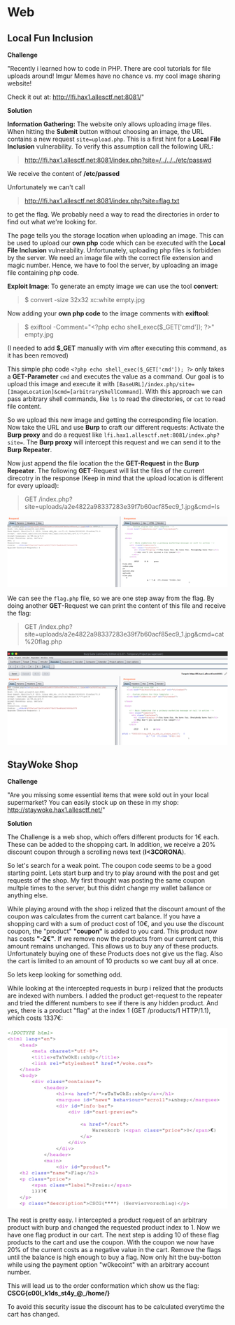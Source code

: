 # Web

## Local Fun Inclusion

**Challenge**

"Recently i learned how to code in PHP. There are cool tutorials for file uploads around! Imgur Memes have no chance vs. my cool image sharing website!

Check it out at: http://lfi.hax1.allesctf.net:8081/"


**Solution**

**Information Gathering:**
The website only allows uploading image files. 
When hitting the **Submit** button without choosing an image, the URL contains a new request `site=upload.php`.
This is a first hint for a **Local File Inclusion** vulnerability. To verify this assumption call the following URL: 

> http://lfi.hax1.allesctf.net:8081/index.php?site=/../../../etc/passwd

We receive the content of **/etc/passed** 

Unfortunately we can't call  

> http://lfi.hax1.allesctf.net:8081/index.php?site=flag.txt

 to get the flag. We probably need a way to read the directories in order to find out what we're looking for.

The page tells you the storage location when uploading an image. This can be used to upload our **own php** code which can be executed with the **Local File Inclusion** vulnerability.
Unfortunately, uploading php files is forbidden by the server. We need an image file with the correct file extension and magic number. Hence, we have to fool the server, by uploading an image file containing php code.

**Exploit Image**:
To generate an empty image we can use the tool **convert**:

> $ convert -size 32x32 xc:white empty.jpg

Now adding your **own php code** to the image comments with **exiftool**:

> $ exiftool -Comment="\<?php echo shell_exec($_GET['cmd']); ?\>" empty.jpg

(I needed to add **$_GET** manually with vim after executing this command, as it has been removed)

This simple php code `<?php echo shell_exec($_GET['cmd']); ?>` only takes a **GET-Parameter** `cmd` and executes the value as a command. Our goal is to upload this image and execute it with `[BaseURL]/index.php/site=[ImageLocation]&cmd=[arbitraryShellCommand]`. With this approach we can pass arbitrary shell commands, like `ls` to read the directories, or `cat` to read file content.

So we upload this new image and getting the corresponding file location.
Now take the URL and use **Burp** to craft our different requests:
Activate the **Burp proxy** and do a request like `lfi.hax1.allesctf.net:8081/index.php?site=`.
The **Burp proxy** will intercept this request and we can send it to the **Burp Repeater**.

Now just append the file location the the **GET-Request** in the **Burp Repeater**.
The following **GET**-Request will list the files of the current direcotry in the response (Keep in mind that the upload location is different for every upload):
> GET /index.php?site=uploads/a2e4822a98337283e39f7b60acf85ec9_1.jpg&cmd=ls

![](writeupfiles/ListFiles.png)

We can see the `flag.php` file, so we are one step away from the flag. By doing another **GET**-Request we can print the content of this file and receive the flag:

> GET /index.php?site=uploads/a2e4822a98337283e39f7b60acf85ec9_1.jpg&cmd=cat%20flag.php

![](writeupfiles/Flag.png)

## StayWoke Shop

**Challenge**

"Are you missing some essential items that were sold out in your local supermarket? You can easily stock up on these in my shop:
http://staywoke.hax1.allesctf.net/"

**Solution**

The Challenge is a web shop, which offers different products for 1€ each. 
These can be added to the shopping cart. In addition, we receive a 20% discount coupon through a scrolling news text (**I<3CORONA**). 

So let's search for a weak point. The coupon code seems to be a good starting point. 
Lets start burp and try to play around with the post and get requests of the shop.
My first thought was posting the same coupon multple times to the server, but this didnt change my wallet ballance or anything else.

While playing around with the shop i relized that the discount amount of the coupon was calculates from the current cart balance.
If you have a shopping card with a sum of product cost of 10€, and you use the discount coupon, the "product" **"coupon"** is added to you card.
This product now has costs **"-2€"**. If we remove now the products from our current cart, this amount remains unchanged.
This allows us to buy any of these products. 
Unfortunately buying one of these Products does not give us the flag.
Also the cart is limited to an amount of 10 products so we cant buy all at once.

So lets keep looking for something odd.

While looking at the intercepted requests in burp i relized that the products are indexed with numbers.
I added the product get-request to the repeater and tried the different numbers to see if there is any hidden product.
And yes, there is a product "flag" at the index 1 (GET /products/1 HTTP/1.1), which costs 1337€:

![](writeupfiles/flagProduct.png)

The rest is pretty easy.
I intercepted a product request of an arbitrary product with burp and changed the requested product index to 1.
Now we have one flag product in our cart.
The next step is adding 10 of these flag products to the cart and use the coupon.
With the coupon we now have 20% of the current costs as a negative value in the cart.
Remove the flags until the balance is high enough to buy a flag.
Now only hit the buy-botton while using the payment option "w0kecoint" with an arbitrary account number.

This will lead us to the order conformation which show us the flag: **CSCG{c00l\_k1ds\_st4y\_@\_/home/}**


To avoid this security issue the discount has to be calculated everytime the cart has changed.
